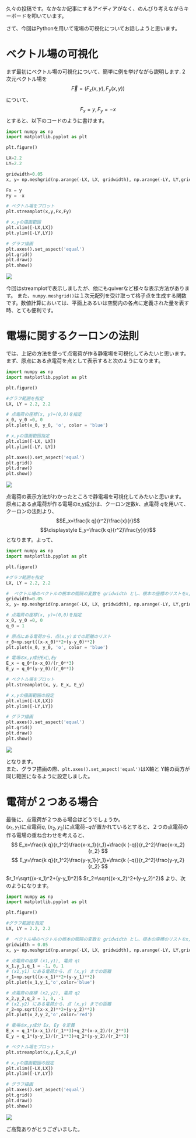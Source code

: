 久々の投稿です。なかなか記事にするアイディアがなく、のんびり考えながらキーボードを叩いています。

さて、今回はPythonを用いて電場の可視化についてお話しようと思います。

# ベクトル場の可視化
まず最初にベクトル場の可視化について、簡単に例を挙げながら説明します.
2次元ベクトル場を
$$\vec{F} = \left( F_x(x, y), F_y(x, y) \right)$$
について、
$$F_x = y, F_y = -x$$
とすると、以下のコードのように書けます。
```python
import numpy as np
import matplotlib.pyplot as plt

plt.figure()

LX=2.2
LY=2.2

gridwidth=0.05
x, y= np.meshgrid(np.arange(-LX, LX, gridwidth), np.arange(-LY, LY,gridwidth)) 

Fx = y
Fy = -x

# ベクトル場をプロット
plt.streamplot(x,y,Fx,Fy)

# x,yの描画範囲
plt.xlim([-LX,LX])
plt.ylim([-LY,LY])

# グラフ描画
plt.axes().set_aspect('equal')
plt.grid()
plt.draw()
plt.show()
```
![](https://storage.googleapis.com/zenn-user-upload/8x5d7n6d2vrephpt6b9qb4lphyhr)

今回はstreamplotで表示しましたが、他にもquiverなど様々な表示方法があります。
また、`numpy.meshgrid()`は１次元配列を受け取って格子点を生成する関数です。数値計算においては、平面上あるいは空間内の各点に定義された量を表す時、とても便利です。

# 電場に関するクーロンの法則
では、上記の方法を使って点電荷が作る静電場を可視化してみたいと思います。<br>
まず、原点にある点電荷を点として表示すると次のようになります。
```python
import numpy as np
import matplotlib.pyplot as plt

plt.figure()

#グラフ範囲を指定
LX, LY = 2.2, 2.2

# 点電荷の座標(x, y)=(0,0)を指定
x_0, y_0 =0, 0
plt.plot(x_0, y_0, 'o', color = 'blue')

# x,yの描画範囲指定
plt.xlim([-LX, LX])
plt.ylim([-LY, LY])

plt.axes().set_aspect('equal')
plt.grid()
plt.draw()
plt.show()
```
![](Figure_1.png)
<!-- ここに画像を入れる -->

点電荷の表示方法がわかったところで静電場を可視化してみたいと思います。<br>
原点にある点電荷が作る電場のx,y成分は、クーロン定数$k$、点電荷 $q$を用いて、クーロンの法則より、
$$E_x=\frac{k q}{r^2}\frac{x}{r}$$
$$\displaystyle E_y=\frac{k q}{r^2}\frac{y}{r}$$
となります。よって、
```python
import numpy as np
import matplotlib.pyplot as plt

plt.figure()

#グラフ範囲を指定
LX, LY = 2.2, 2.2

#  ベクトル場のベクトルの根本の間隔の変数を gridwidth とし、根本の座標のリストをx,yとします。
gridwidth=0.05
x, y= np.meshgrid(np.arange(-LX, LX, gridwidth), np.arange(-LY, LY,gridwidth)) 

# 点電荷の座標(x, y)=(0,0)を指定
x_0, y_0 =0, 0
q_0 = 1

# 原点にある電荷から、点(x,y)までの距離のリスト
r_0=np.sqrt((x-x_0)**2+(y-y_0)**2) 
plt.plot(x_0, y_0, 'o', color = 'blue')

# 電場のx,y成分Ex,Ey
E_x = q_0*(x-x_0)/(r_0**3)
E_y = q_0*(y-y_0)/(r_0**3)

# ベクトル場をプロット
plt.streamplot(x, y, E_x, E_y)

# x,yの描画範囲の設定
plt.xlim([-LX,LX])
plt.ylim([-LY,LY])

# グラフ描画
plt.axes().set_aspect('equal')
plt.grid()
plt.draw()
plt.show()
```

![](Figure_2.png)

となります。<br>
また、グラフ描画の際、`plt.axes().set_aspect('equal')`はX軸と Y軸の両方が同じ範囲になるように設定しました。
# 電荷が２つある場合
最後に、点電荷が２つある場合はどうでしょうか。<br>
$(x_1,y_1)$に点電荷$q$, $(x_2,y_2)$に点電荷$-q$が置かれているとすると、２つの点電荷の作る電場の重ね合わせを考えると、
$$ E_x=\frac{k q}{r_1^2}\frac{x-x_1}{r_1}+\frac{k (-q)}{r_2^2}\frac{x-x_2}{r_2} $$
$$ E_y=\frac{k q}{r_1^2}\frac{y-y_1}{r_1}+\frac{k (-q)}{r_2^2}\frac{y-y_2}{r_2} $$

$r_1=\sqrt{(x-x_1)^2+(y-y_1)^2}$ $r_2=\sqrt{(x-x_2)^2+(y-y_2)^2}$
より、次のようになります。
```python
import numpy as np
import matplotlib.pyplot as plt

plt.figure()

#グラフ範囲を指定
LX, LY = 2.2, 2.2

#  ベクトル場のベクトルの根本の間隔の変数を gridwidth とし、根本の座標のリストをx,yとします。
gridwidth = 0.05
x, y= np.meshgrid(np.arange(-LX, LX, gridwidth), np.arange(-LY, LY,gridwidth)) 

# 点電荷の座標 (x1,y1), 電荷 q1
x_1,y_1,q_1 = -1, 0, 1
# (x1,y1) にある電荷から、点 (x,y) までの距離
r_1=np.sqrt((x-x_1)**2+(y-y_1)**2) 
plt.plot(x_1,y_1,'o',color='blue')

# 点電荷の座標 (x2,y2), 電荷 q2
x_2,y_2,q_2 = 1, 0, -1   
# (x2,y2) にある電荷から、点 (x,y) までの距離
r_2=np.sqrt((x-x_2)**2+(y-y_2)**2) 
plt.plot(x_2,y_2,'o',color='red')

# 電場のx,y成分 Ex, Ey を定義
E_x = q_1*(x-x_1)/(r_1**3)+q_2*(x-x_2)/(r_2**3)  
E_y = q_1*(y-y_1)/(r_1**3)+q_2*(y-y_2)/(r_2**3)

# ベクトル場をプロット
plt.streamplot(x,y,E_x,E_y)

# x,yの描画範囲の設定
plt.xlim([-LX,LX])
plt.ylim([-LY,LY])

# グラフ描画
plt.axes().set_aspect('equal')
plt.grid()
plt.draw()
plt.show()
```
![](Figure_3.png)

ご高覧ありがとうございました。
